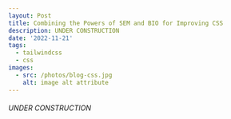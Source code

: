 ```yaml
---
layout: Post
title: Combining the Powers of SEM and BIO for Improving CSS
description: UNDER CONSTRUCTION
date: '2022-11-21'
tags:
  - tailwindcss
  - css
images:
  - src: /photos/blog-css.jpg
    alt: image alt attribute
---
```


 ###### UNDER CONSTRUCTION